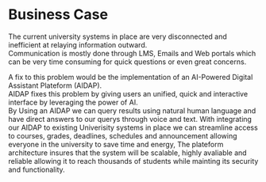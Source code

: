 # Business Case   
The current university systems in place are very disconnected and inefficient at relaying information outward.  
Communication is mostly done through LMS, Emails and Web portals which can be very time consuming for quick questions or even great concerns.  

A fix to this problem would be the implementation of an AI-Powered Digital Assistant Plateform (AIDAP).  
AIDAP fixes this problem by giving users an unified, quick and interactive interface by leveraging the power of AI.  
By Using an AIDAP we can query results using natural human language and have direct answers to our querys through voice and text.
With integrating our AIDAP to existing Univerisity systems in place we can streamline access to courses, grades, deadlines, schedules and announcement allowing everyone in the university to save time and energy,
The plateform architecture insures that the system will be scalable, highly avaliable and reliable allowing it to reach thousands of students while mainting its security and functionality.
